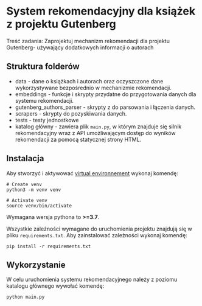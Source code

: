 # System rekomendacyjny dla książek z projektu Gutenberg
Treść zadania: Zaprojektuj mechanizm rekomendacji dla projektu Gutenberg- używający dodatkowych informacji o autorach

## Struktura folderów
* data - dane o książkach i autorach oraz oczyszczone dane wykorzystywane bezpośrednio w mechanizmie rekomendacji.
* embeddings - funkcje i skrypty przydatne do przygotowania danych dla systemu rekomendacji.
* gutenberg_authors_parser - skrypty z do parsowania i łączenia danych.
* scrapers - skrypty do pozyskiwania danych.
* tests - testy jednostkowe
* katalog główny - zawiera plik ```main.py```, w którym znajduje się silnik rekomendacyjny wraz z API umożliwającym dostęp do wyników rekomendacji za pomocą statycznej strony HTML.
## Instalacja
Aby stworzyć i aktywować [virtual environnement](https://docs.python.org/3/tutorial/venv.html) wykonaj komendę:
```
# Create venv
python3 -m venv venv

# Activate venv
source venv/bin/activate
```

Wymagana wersja pythona to **>=3.7**.

Wszystkie zależności wymagane do uruchomienia projektu znajdują się w pliku `requirements.txt`. Aby zainstalować zależności wykonaj komendę:
```
pip install -r requirements.txt
```

## Wykorzystanie

W celu uruchomienia systemu rekomendacyjnego należy z poziomu katalogu głównego wywołać komendę:
```commandline
python main.py
```
